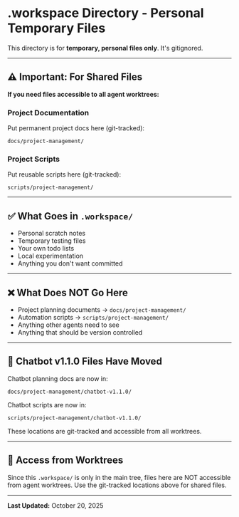 # .workspace Directory - Personal Temporary Files

This directory is for **temporary, personal files only**. It's gitignored.

---

## ⚠️ Important: For Shared Files

**If you need files accessible to all agent worktrees:**

### Project Documentation
Put permanent project docs here (git-tracked):
```
docs/project-management/
```

### Project Scripts
Put reusable scripts here (git-tracked):
```
scripts/project-management/
```

---

## ✅ What Goes in `.workspace/`

- Personal scratch notes
- Temporary testing files
- Your own todo lists
- Local experimentation
- Anything you don't want committed

---

## ❌ What Does NOT Go Here

- Project planning documents → `docs/project-management/`
- Automation scripts → `scripts/project-management/`
- Anything other agents need to see
- Anything that should be version controlled

---

## 📁 Chatbot v1.1.0 Files Have Moved

Chatbot planning docs are now in:
```
docs/project-management/chatbot-v1.1.0/
```

Chatbot scripts are now in:
```
scripts/project-management/chatbot-v1.1.0/
```

These locations are git-tracked and accessible from all worktrees.

---

## 🔗 Access from Worktrees

Since this `.workspace/` is only in the main tree, files here are NOT accessible from agent worktrees. Use the git-tracked locations above for shared files.

---

**Last Updated:** October 20, 2025

